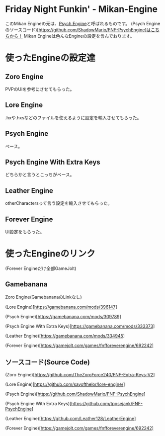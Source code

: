 # Friday Night Funkin' - Mikan-Engine
このMikan Engineの元は、[Psych Engine](https://gamebanana.com/mods/309789)と呼ばれるものです。
(Psych Engineのソースコード)[https://github.com/ShadowMario/FNF-PsychEngine]はこちらから！
Mikan Engineは色んなEngineの設定を含んでおります。

# 使ったEngineの設定達
## Zoro Engine
PVPのUiを参考にさせてもらった。
## Lore Engine
.hxや.hxsなどのファイルを使えるように設定を輸入させてもらった。
## Psych Engine
ベース。
## Psych Engine With Extra Keys
どちらかと言うとこっちがベース。
## Leather Engine
otherCharactersって言う設定を輸入させてもらった。
## Forever Engine
Ui設定をもらった。

# 使ったEngineのリンク
(Forever Engineだけ全部GameJolt)
## Gamebanana
Zoro Engine(GamebananaのLinkなし)

(Lore Engine)[https://gamebanana.com/mods/396147]

(Psych Engine)[https://gamebanana.com/mods/309789]

(Psych Engine With Extra Keys)[https://gamebanana.com/mods/333373]

(Leather Engine)[https://gamebanana.com/mods/334945]

(Forever Engine)[https://gamejolt.com/games/fnfforeverengine/692242]

## ソースコード(Source Code)
(Zoro Engine)[https://github.com/TheZoroForce240/FNF-Extra-Keys-V2]

(Lore Engine)[https://github.com/sayofthelor/lore-engine/]

(Psych Engine)[https://github.com/ShadowMario/FNF-PsychEngine]

(Psych Engine With Extra Keys)[https://github.com/tposejank/FNF-PsychEngine]

(Leather Engine)[https://github.com/Leather128/LeatherEngine]

(Forever Engine)[https://gamejolt.com/games/fnfforeverengine/692242]